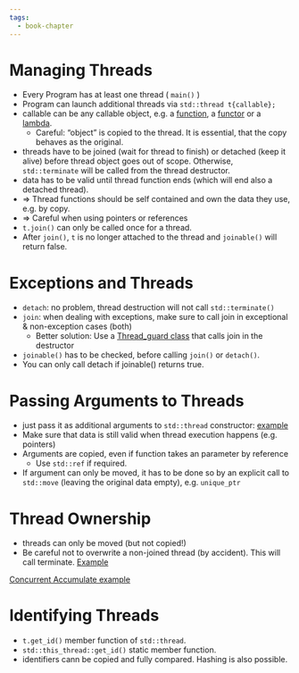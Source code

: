 ```yaml
---
tags:
  - book-chapter
---
```

# Managing Threads

- Every Program has at least one thread ( `main()` )
- Program can launch additional threads via `std::thread t{callable};`
- callable can be any callable object, e.g. a [function](https://ideone.com/tdR2oU), a [functor](https://ideone.com/1scn59) or a [lambda](https://ideone.com/rRAkOi).
    - Careful: “object” is copied to the thread. It is essential, that the copy behaves as the original.
- threads have to be joined (wait for thread to finish) or detached (keep it alive) before thread object goes out of scope. Otherwise, `std::terminate` will be called from the thread destructor.
- data has to be valid until thread function ends (which will end also a detached thread).
- => Thread functions should be self contained and own the data they use, e.g. by copy.
- => Careful when using pointers or references
- `t.join()` can only be called once for a thread.
- After `join()`, `t` is no longer attached to the thread and `joinable()` will return false.

# Exceptions and Threads

- `detach`: no problem, thread destruction will not call `std::terminate()`
- `join`: when dealing with exceptions, make sure to call join in exceptional & non-exception cases (both)
    - Better solution: Use a [Thread_guard class](https://ideone.com/UjbbYG) that calls join in the destructor
- `joinable()` has to be checked, before calling `join()` or `detach()`.
- You can only call detach if joinable() returns true.

# Passing Arguments to Threads

- just pass it as additional arguments to `std::thread` constructor: [example](https://ideone.com/7eJhfw)
- Make sure that data is still valid when thread execution happens (e.g. pointers)
- Arguments are copied, even if function takes an parameter by reference
    - Use `std::ref` if required.
- If argument can only be moved, it has to be done so by an explicit call to `std::move` (leaving the original data empty), e.g. `unique_ptr`

# Thread Ownership

- threads can only be moved (but not copied!)
- Be careful not to overwrite a non-joined thread (by accident). This will call terminate. [Example](https://ideone.com/YmazCV)

[Concurrent Accumulate example](https://ideone.com/gQF0Gi)

# Identifying Threads

- `t.get_id()` member function of `std::thread`.
- `std::this_thread::get_id()` static member function.
- identifiers cann be copied and fully compared. Hashing is also possible.
